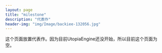 ```yaml
---
layout: page
title: "milestone"
description: "代表作"
header-img: "img/Image/backiee-132056.jpg"
---
```


这个页面放置代表作。因为目前UtopiaEngine还没开始，所以目前这个页面为空。






